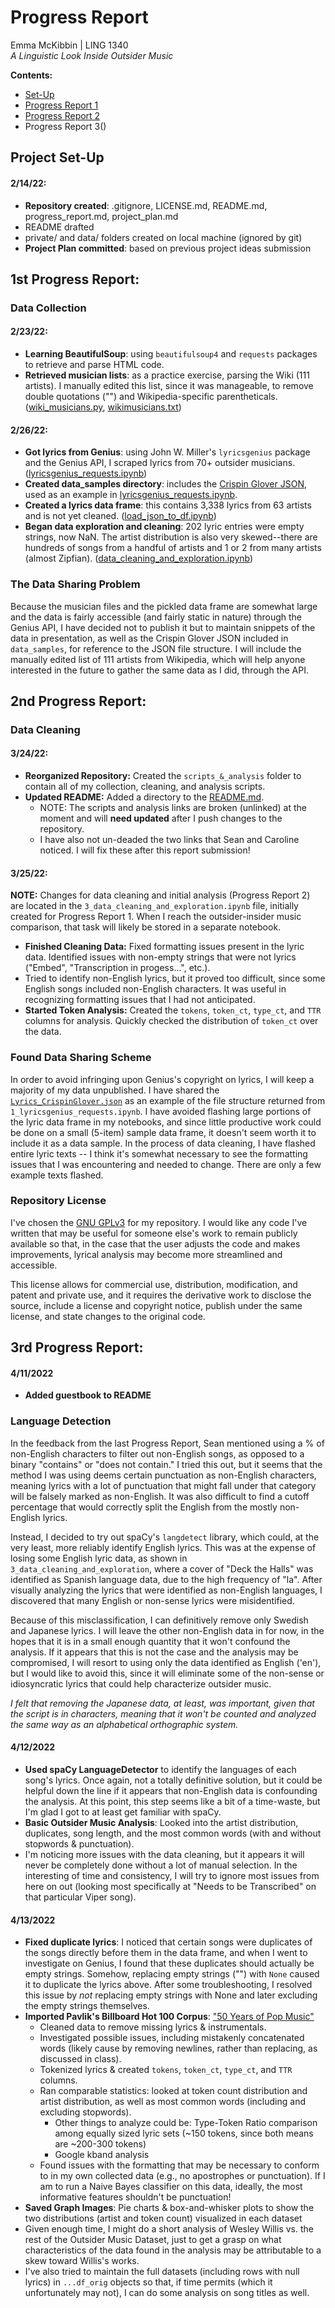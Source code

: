 # Progress Report
Emma McKibbin | LING 1340    
*A Linguistic Look Inside Outsider Music*

**Contents:**
- [Set-Up](https://github.com/Data-Science-for-Linguists-2022/Outsider-Music-Linguistic-Analysis/blob/main/progress_report.md#project-set-up)
- [Progress Report 1](https://github.com/Data-Science-for-Linguists-2022/Outsider-Music-Linguistic-Analysis/blob/main/progress_report.md#1st-progress-report)
- [Progress Report 2](https://github.com/Data-Science-for-Linguists-2022/Outsider-Music-Linguistic-Analysis/blob/main/progress_report.md#2nd-progress-report)
- Progress Report 3()


## Project Set-Up
#### **2/14/22:**
- **Repository created**: .gitignore, LICENSE.md, README.md, progress_report.md, project_plan.md
- README drafted
- private/ and data/ folders created on local machine (ignored by git)
- **Project Plan committed**: based on previous project ideas submission

## 1st Progress Report:
### Data Collection

#### **2/23/22:**
- **Learning BeautifulSoup**: using `beautifulsoup4` and `requests` packages to retrieve and parse HTML code.
- **Retrieved musician lists**: as a practice exercise, parsing the Wiki (111 artists). I manually edited this list, since it was manageable, to remove double quotations ("") and Wikipedia-specific parentheticals. ([wiki_musicians.py](https://github.com/Data-Science-for-Linguists-2022/Outsider-Music-Linguistic-Analysis/blob/main/scripts_%26_analysis/0_wiki_musicians.py), [wikimusicians.txt](https://github.com/Data-Science-for-Linguists-2022/Outsider-Music-Linguistic-Analysis/blob/main/scripts_%26_analysis/0_wiki_musicians.txt))

#### **2/26/22:**
- **Got lyrics from Genius**: using John W. Miller's `lyricsgenius` package and the Genius API, I scraped lyrics from 70+ outsider musicians. ([lyricsgenius_requests.ipynb](https://github.com/Data-Science-for-Linguists-2022/Outsider-Music-Linguistic-Analysis/blob/main/scripts_%26_analysis/1_lyricsgenius_requests.ipynb))
- **Created data_samples directory**: includes the [Crispin Glover JSON](https://github.com/Data-Science-for-Linguists-2022/Outsider-Music-Linguistic-Analysis/blob/main/data_samples/Lyrics_CrispinGlover.json), used as an example in [lyricsgenius_requests.ipynb](https://github.com/Data-Science-for-Linguists-2022/Outsider-Music-Linguistic-Analysis/blob/main/scripts_%26_analysis/1_lyricsgenius_requests.ipynb).
- **Created a lyrics data frame**: this contains 3,338 lyrics from 63 artists and is not yet cleaned.  ([load_json_to_df.ipynb](https://github.com/Data-Science-for-Linguists-2022/Outsider-Music-Linguistic-Analysis/blob/main/scripts_%26_analysis/2_load_json_to_df.ipynb))
- **Began data exploration and cleaning**: 202 lyric entries were empty strings, now NaN.  The artist distribution is also very skewed--there are hundreds of songs from a handful of artists and 1 or 2 from many artists (almost Zipfian). ([data_cleaning_and_exploration.ipynb](https://github.com/Data-Science-for-Linguists-2022/Outsider-Music-Linguistic-Analysis/blob/main/scripts_%26_analysis/3_data_cleaning_and_exploration.ipynb))


### The Data Sharing Problem
Because the musician files and the pickled data frame are somewhat large and the data is fairly accessible (and fairly static in nature) through the Genius API, I have decided not to publish it but to maintain snippets of the data in presentation, as well as the Crispin Glover JSON included in `data_samples`, for reference to the JSON file structure.  I will include the manually edited list of 111 artists from Wikipedia, which will help anyone interested in the future to gather the same data as I did, through the API.

## 2nd Progress Report:
### Data Cleaning

#### **3/24/22:**
- **Reorganized Repository:** Created the `scripts_&_analysis` folder to contain all of my collection, cleaning, and analysis scripts.
- **Updated README:** Added a directory to the [README.md](https://github.com/Data-Science-for-Linguists-2022/Outsider-Music-Linguistic-Analysis/blob/main/README.md).
  - NOTE: The scripts and analysis links are broken (unlinked) at the moment and will **need updated** after I push changes to the repository.
  - I have also not un-deaded the two links that Sean and Caroline noticed.  I will fix these after this report submission!

#### **3/25/22:**
**NOTE:** Changes for data cleaning and initial analysis (Progress Report 2) are located in the `3_data_cleaning_and_exploration.ipynb` file, initially created for Progress Report 1.  When I reach the outsider-insider music comparison, that task will likely be stored in a separate notebook.
- **Finished Cleaning Data:** Fixed formatting issues present in the lyric data.  Identified issues with non-empty strings that were not lyrics ("Embed", "Transcription in progess...", etc.).
- Tried to identify non-English lyrics, but it proved too difficult, since some English songs included non-English characters.  It was useful in recognizing formatting issues that I had not anticipated.
- **Started Token Analysis:** Created the `tokens`, `token_ct`, `type_ct`, and `TTR` columns for analysis.  Quickly checked the distribution of `token_ct` over the data.


### Found Data Sharing Scheme
In order to avoid infringing upon Genius's copyright on lyrics, I will keep a majority of my data unpublished.  I have shared the [`Lyrics_CrispinGlover.json`](https://github.com/Data-Science-for-Linguists-2022/Outsider-Music-Linguistic-Analysis/blob/main/data_samples/Lyrics_CrispinGlover.json) as an example of the file structure returned from `1_lyricsgenius_requests.ipynb`.  I have avoided flashing large portions of the lyric data frame in my notebooks, and since little productive work could be done on a small (5-item) sample data frame, it doesn't seem worth it to include it as a data sample.  In the process of data cleaning, I have flashed entire lyric texts -- I think it's somewhat necessary to see the formatting issues that I was encountering and needed to change.  There are only a few example texts flashed.

### Repository License
I've chosen the [GNU GPLv3](https://choosealicense.com/licenses/gpl-3.0/) for my repository.  I would like any code I've written that may be useful for someone else's work to remain publicly available so that, in the case that the user adjusts the code and makes improvements, lyrical analysis may become more streamlined and accessible.

This license allows for commercial use, distribution, modification, and patent and private use, and it requires the derivative work to disclose the source, include a license and copyright notice, publish under the same license, and state changes to the original code.

## 3rd Progress Report:
#### **4/11/2022**
- **Added guestbook to README**

### Language Detection
In the feedback from the last Progress Report, Sean mentioned using a % of non-English characters to filter out non-English songs, as opposed to a binary "contains" or "does not contain."  I tried this out, but it seems that the method I was using deems certain punctuation as non-English characters, meaning lyrics with a lot of punctuation that might fall under that category will be falsely marked as non-English.  It was also difficult to find a cutoff percentage that would correctly split the English from the mostly non-English lyrics.

Instead, I decided to try out spaCy's `langdetect` library, which could, at the very least, more reliably identify English lyrics.  This was at the expense of losing some English lyric data, as shown in `3_data_cleaning_and_exploration`, where a cover of "Deck the Halls" was identified as Spanish language data, due to the high frequency of "la".  After visually analyzing the lyrics that were identified as non-English languages, I discovered that many English or non-sense lyrics were misidentified.

Because of this misclassification, I can definitively remove only Swedish and Japanese lyrics.  I will leave the other non-English data in for now, in the hopes that it is in a small enough quantity that it won't confound the analysis.  If it appears that this is not the case and the analysis may be compromised, I will resort to using only the data identified as English ('en'), but I would like to avoid this, since it will eliminate some of the non-sense or idiosyncratic lyrics that could help characterize outsider music.

*I felt that removing the Japanese data, at least, was important, given that the script is in characters, meaning that it won't be counted and analyzed the same way as an alphabetical orthographic system.*

#### **4/12/2022**
- **Used spaCy LanguageDetector** to identify the languages of each song's lyrics.  Once again, not a totally definitive solution, but it could be helpful down the line if it appears that non-English data is confounding the analysis.  At this point, this step seems like a bit of a time-waste, but I'm glad I got to at least get familiar with spaCy.
- **Basic Outsider Music Analysis**: Looked into the artist distribution, duplicates, song length, and the most common words (with and without stopwords & punctuation).
- I'm noticing more issues with the data cleaning, but it appears it will never be completely done without a lot of manual selection.  In the interesting of time and consistency, I will try to ignore most issues from here on out (looking most specifically at "Needs to be Transcribed" on that particular Viper song).

#### **4/13/2022**
- **Fixed duplicate lyrics**: I noticed that certain songs were duplicates of the songs directly before them in the data frame, and when I went to investigate on Genius, I found that these duplicates should actually be empty strings.  Somehow, replacing empty strings ("") with `None` caused it to duplicate the lyrics above.  After some troubleshooting, I resolved this issue by *not* replacing empty strings with None and later excluding the empty strings themselves.
- **Imported Pavlik's Billboard Hot 100 Corpus**: ["50 Years of Pop Music"](https://www.kaylinpavlik.com/50-years-of-pop-music/) 
  - Cleaned data to remove missing lyrics & instrumentals.
  - Investigated possible issues, including mistakenly concatenated words (likely cause by removing newlines, rather than replacing, as discussed in class).
  - Tokenized lyrics & created `tokens`, `token_ct`, `type_ct`, and `TTR` columns.
  - Ran comparable statistics: looked at token count distribution and artist distribution, as well as most common words (including and excluding stopwords).
      - Other things to analyze could be: Type-Token Ratio comparison among equally sized lyric sets (~150 tokens, since both means are ~200-300 tokens)
      - Google kband analysis
  - Found issues with the formatting that may be necessary to conform to in my own collected data (e.g., no apostrophes or punctuation).  If I am to run a Naive Bayes classifier on this data, ideally, the most informative features shouldn't be punctuation!
- **Saved Graph Images**: Pie charts & box-and-whisker plots to show the two distributions (artist and token count) visualized in each dataset
- Given enough time, I might do a short analysis of Wesley Willis vs. the rest of the Outsider Music Dataset, just to get a grasp on what characteristics of the data found in the analysis may be attributable to a skew toward Willis's works.
- I've also tried to maintain the full datasets (including rows with null lyrics) in `...df_orig` objects so that, if time permits (which it unfortunately may not), I can do some analysis on song titles as well. 
